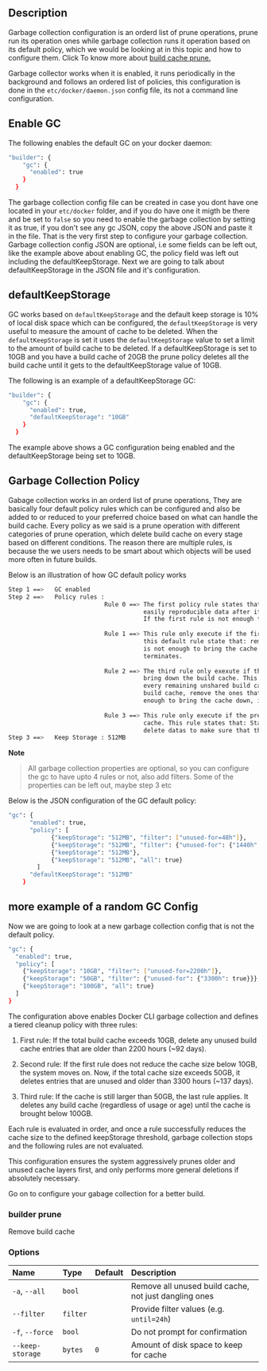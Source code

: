 ## Description
Garbage collection configuration is an orderd list of prune operations, prune run its operation ones while garbage collection runs
it operation based on its default policy, which we would be looking at in this topic and how to configure them.
Click To know more about [build cache prune.](commandline/builder_prune.md)

Garbage collector works when it is enabled, it runs periodically in the background and follows an ordered list of policies, this 
configuration is done in the `etc/docker/daemon.json` config file, its not a command line configuration.

## Enable GC

The following enables the default GC on your docker daemon: 

```bash
"builder": {
    "gc": {
      "enabled": true
    }
  }
```
The garbage collection config file can be created in case you dont have one located in your `etc/docker` folder, and if you do have
one it migth be there and be set to `false` so you need to enable the garbage collection by setting it as true, if you don't see
any gc JSON, copy the above JSON and paste it in the file. That is the very first step to configure your garbage collection.
Garbage collection config JSON are optional, i.e some fields can be left out, like the example above about enabling GC, the policy
field was left out including the defaultKeepStorage. Next we are going to talk about defaultKeepStorage in the JSON file and
it's configuration.

## defaultKeepStorage
GC works based on  `defaultKeepStorage` and the default keep storage is 10% of local disk space which can be configured,
the `defaultKeepStorage` is very useful to measure the amount of cache to be deleted. When the `defaultKeepStorage` is set
it uses the `defaultKeepStorage` value to set a limit to the amount of build cache to be deleted.
If a defaultKeepStorage is set to 10GB and you have a build cache of 20GB the prune policy deletes all the build cache until it
gets to the defaultKeepStorage value of 10GB.

The following is an example of a defaultKeepStorage GC:

```bash
"builder": {
    "gc": {
      "enabled": true,
      "defaultKeepStorage": "10GB"
    }
  }
```
The example above shows a GC configuration being enabled and the defaultKeepStorage being set to 10GB.

## Garbage Collection Policy 
Gabage collection works in an orderd list of prune operations, They are basically four default policy rules which can be configured
and also be added to or reduced to your preferred choice based on what can handle the build cache. Every policy as we said is a
prune operation with different categories of prune operation, which delete build cache on every stage based on different
conditions.
The reason there are multiple rules, is because the we users needs to be smart about which objects will be used more often in 
future builds.

Below is an illustration of how GC default policy works

```bash
Step 1 ==>   GC enabled
Step 2 ==>   Policy rules :
                           Rule 0 ==> The first policy rule states that: if the build cache uses more than 512MB, delete the most 
                                      easily reproducible data after it has not been used for 2 days.
                                      If the first rule is not enough to bring the cache down, it move to the next policy.
                           
                           Rule 1 ==> This rule only execute if the first rule is not enough to bring the cache down,
                                      this default rule state that: remove any data not used for 60 days, if this rule
                                      is not enough to bring the cache down, it jumps to the third rule, hence it
                                      terminates.
                           
                           Rule 2 ==> The third rule only exexute if the first two rules are not enough to
                                      bring down the build cache. This rule states that: it should keep 
                                      every remaining unshared build cache under cap i.e among the remaining
                                      build cache, remove the ones that are unshared. If this rule is not 
                                      enough to bring the cache down, it jumps to the fourth rule, hence it terminates.
                           
                           Rule 3 ==> This rule only execute if the previous three rules are not enough to bring the down the build
                                      cache. This rule states that: Start deleting internal data to keep build cache under cap. i.e
                                      delete datas to make sure that the build cache is under the keep storage limit.
Step 3 ==>   Keep Storage : 512MB
```
**Note**
>All garbage collection properties are optional, so you can configure the gc to have upto 4 rules or not, also add filters.
>Some of the properties can be left out, maybe step 3 etc

Below is the JSON configuration of the GC default policy:

```bash
"gc": {
      "enabled": true,
      "policy": [
            {"keepStorage": "512MB", "filter": ["unused-for=48h"]},
            {"keepStorage": "512MB", "filter": {"unused-for": {"1440h": true}}}, # days converted to hours
            {"keepStorage": "512MB"},
            {"keepStorage": "512MB", "all": true}
        ]
      "defaultKeepStorage": "512MB"
    }
```

## more example of a random GC Config

Now we are going to look at a new garbage collection config that is not the default policy.

```bash
"gc": {
  "enabled": true,
  "policy": [
    {"keepStorage": "10GB", "filter": ["unused-for=2200h"]},
    {"keepStorage": "50GB", "filter": {"unused-for": {"3300h": true}}},
    {"keepStorage": "100GB", "all": true}
  ]
}
```
The configuration above enables Docker CLI garbage collection and defines a tiered cleanup policy with three rules:

1. First rule: If the total build cache exceeds 10GB, delete any unused build cache entries that are older than 2200 hours (~92 days).

2. Second rule: If the first rule does not reduce the cache size below 10GB, the system moves on. Now, if the total cache size exceeds 50GB, it deletes entries that are unused and older than 3300 hours (~137 days).

3. Third rule: If the cache is still larger than 50GB, the last rule applies. It deletes any build cache (regardless of usage or age) until the cache is brought below 100GB.

Each rule is evaluated in order, and once a rule successfully reduces the cache size to the defined keepStorage threshold, garbage collection stops and the following rules are not evaluated.

This configuration ensures the system aggressively prunes older and unused cache layers first, and only performs more general deletions if absolutely necessary.

Go on to configure your gabage collection for a better build.

### builder prune

<!---MARKER_GEN_START-->
Remove build cache

### Options

| Name             | Type     | Default | Description                                           |
|:-----------------|:---------|:--------|:------------------------------------------------------|
| `-a`, `--all`    | `bool`   |         | Remove all unused build cache, not just dangling ones |
| `--filter`       | `filter` |         | Provide filter values (e.g. `until=24h`)              |
| `-f`, `--force`  | `bool`   |         | Do not prompt for confirmation                        |
| `--keep-storage` | `bytes`  | `0`     | Amount of disk space to keep for cache                |


<!---MARKER_GEN_END-->
